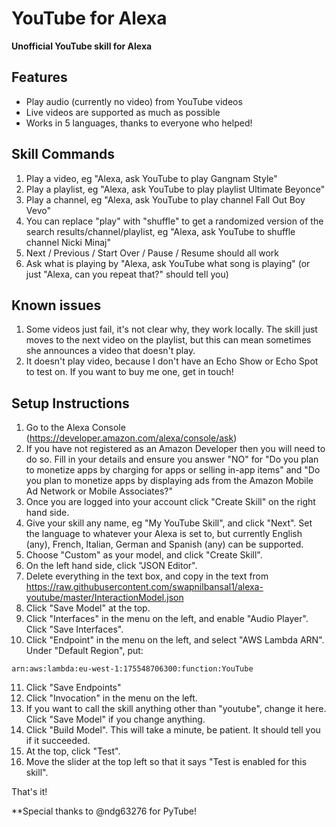 # YouTube for Alexa
**Unofficial YouTube skill for Alexa**

## Features
* Play audio (currently no video) from YouTube videos
* Live videos are supported as much as possible
* Works in 5 languages, thanks to everyone who helped!

## Skill Commands

1. Play a video, eg "Alexa, ask YouTube to play Gangnam Style"
2. Play a playlist, eg "Alexa, ask YouTube to play playlist Ultimate Beyonce"
3. Play a channel, eg "Alexa, ask YouTube to play channel Fall Out Boy Vevo"
4. You can replace "play" with "shuffle" to get a randomized version of the search results/channel/playlist, eg "Alexa, ask YouTube to shuffle channel Nicki Minaj"
5. Next / Previous / Start Over / Pause / Resume should all work
6. Ask what is playing by "Alexa, ask YouTube what song is playing" (or just "Alexa, can you repeat that?" should tell you)

## Known issues

1. Some videos just fail, it's not clear why, they work locally. The skill just moves to the next video on the playlist, but this can mean sometimes she announces a video that doesn't play.
2. It doesn't play video, because I don't have an Echo Show or Echo Spot to test on. If you want to buy me one, get in touch!

## Setup Instructions

1. Go to the Alexa Console (https://developer.amazon.com/alexa/console/ask)
2. If you have not registered as an Amazon Developer then you will need to do so. Fill in your details and ensure you answer "NO" for "Do you plan to monetize apps by charging for apps or selling in-app items" and "Do you plan to monetize apps by displaying ads from the Amazon Mobile Ad Network or Mobile Associates?"
3. Once you are logged into your account click "Create Skill" on the right hand side.
4. Give your skill any name, eg "My YouTube Skill", and click "Next". Set the language to whatever your Alexa is set to, but currently English (any), French, Italian, German and Spanish (any) can be supported.
5. Choose "Custom" as your model, and click "Create Skill".
6. On the left hand side, click "JSON Editor".
7. Delete everything in the text box, and copy in the text from https://raw.githubusercontent.com/swapnilbansal1/alexa-youtube/master/InteractionModel.json
8. Click "Save Model" at the top.
9. Click "Interfaces" in the menu on the left, and enable "Audio Player". Click "Save Interfaces".
10. Click "Endpoint" in the menu on the left, and select "AWS Lambda ARN". Under "Default Region", put:

```
arn:aws:lambda:eu-west-1:175548706300:function:YouTube
```

11. Click "Save Endpoints"
12. Click "Invocation" in the menu on the left.
13. If you want to call the skill anything other than "youtube", change it here. Click "Save Model" if you change anything.
14. Click "Build Model". This will take a minute, be patient. It should tell you if it succeeded.
15. At the top, click "Test".
16. Move the slider at the top left so that it says "Test is enabled for this skill".

That's it!


**Special thanks to @ndg63276 for PyTube!
